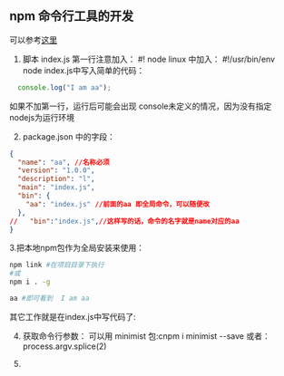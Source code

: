## npm 命令行工具的开发
可以参考[这里](https://segmentfault.com/a/1190000016555129)

1. 脚本 index.js 第一行注意加入：
#! node
linux 中加入：
#!/usr/bin/env node
index.js中写入简单的代码：
```javascript
  console.log("I am aa");
```
如果不加第一行，运行后可能会出现 console未定义的情况，因为没有指定nodejs为运行环境

2. package.json 中的字段：
```json
{
  "name": "aa", //名称必须
  "version": "1.0.0",
  "description": "l",
  "main": "index.js",
  "bin": {
    "aa": "index.js" //前面的aa 即全局命令，可以随便改
  },
//   "bin":"index.js",//这样写的话，命令的名字就是name对应的aa
}


```
3.把本地npm包作为全局安装来使用：
```sh
npm link #在项目目录下执行
#或
npm i . -g

aa #即可看到  I am aa
```
其它工作就是在index.js中写代码了:

4. 获取命令行参数：
可以用 minimist 包:cnpm i minimist --save
或者：
process.argv.splice(2)


5. 

